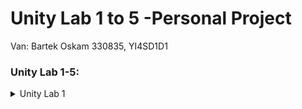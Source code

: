 # Unity Lab 1 to 5 -Personal Project

Van: Bartek Oskam
330835, YI4SD1D1

### Unity Lab 1-5:
<details>
    <summary>Unity Lab 1</summary>
    
    <p>
        ![Unity Lab 1 Image](https://connect-prd-cdn.unity.com/20190522/learn/images/60494529-4835-4a56-8c7c-ed4cddc48550_Screen_Shot_2019_05_22_at_2.25.40_PM.png)
        [Unity Lab 1](https://learn.unity.com/tutorial/lab-1-personal-project-plan/?courseId=5cf96c41edbc2a2ca6e8810f&projectId=5caccdfbedbc2a3cef0efe63&tab=materials&uv=2018.4#)
    </p>
</details>